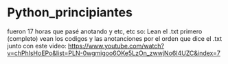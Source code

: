 # Python_principiantes
fueron 17 horas 
que pasé anotando y etc, etc so:
Lean el .txt primero (completo)
vean los codigos y las anotanciones 
por el orden que dice el .txt 
junto con este video:
https://www.youtube.com/watch?v=chPhlsHoEPo&list=PLN-0wgmigoo6OKe5LzOn_zwwjNo6I4UZC&index=7
